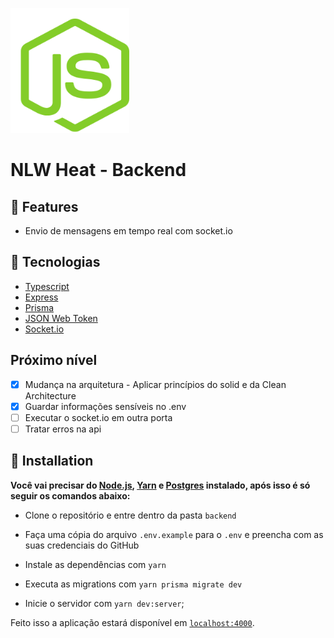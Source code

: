 <p align="left">
  <img src="../.github/nodejs.png" width="190" height="200"/>
</p>

# NLW Heat - Backend

## :rocket: Features

* Envio de mensagens em tempo real com socket.io

## :rocket:  Tecnologias

* [Typescript](https://www.typescriptlang.org/)
* [Express](https://expressjs.com/pt-br/)
* [Prisma](https://www.prisma.io/)
* [JSON Web Token](https://jwt.io/)
* [Socket.io](https://socket.io/)

## Próximo nível

- [x] Mudança na arquitetura - Aplicar princípios do solid e da Clean Architecture
- [x] Guardar informações sensíveis no .env
- [ ] Executar o socket.io em outra porta
- [ ] Tratar erros na api

## :construction_worker: Installation

**Você vai precisar do [Node.js](https://nodejs.org/en/download/), [Yarn](https://yarnpkg.com/) e  [Postgres](https://www.postgresql.org/) instalado, após isso é só seguir os comandos abaixo:**

- Clone o repositório e entre dentro da pasta `backend`

- Faça uma cópia do arquivo `.env.example` para o `.env` e preencha com as suas credenciais do GitHub

- Instale as dependências com `yarn`

- Executa as migrations com `yarn prisma migrate dev`

- Inicie o servidor com `yarn dev:server`;

Feito isso a aplicação estará disponível em [`localhost:4000`](http://localhost:4000).
